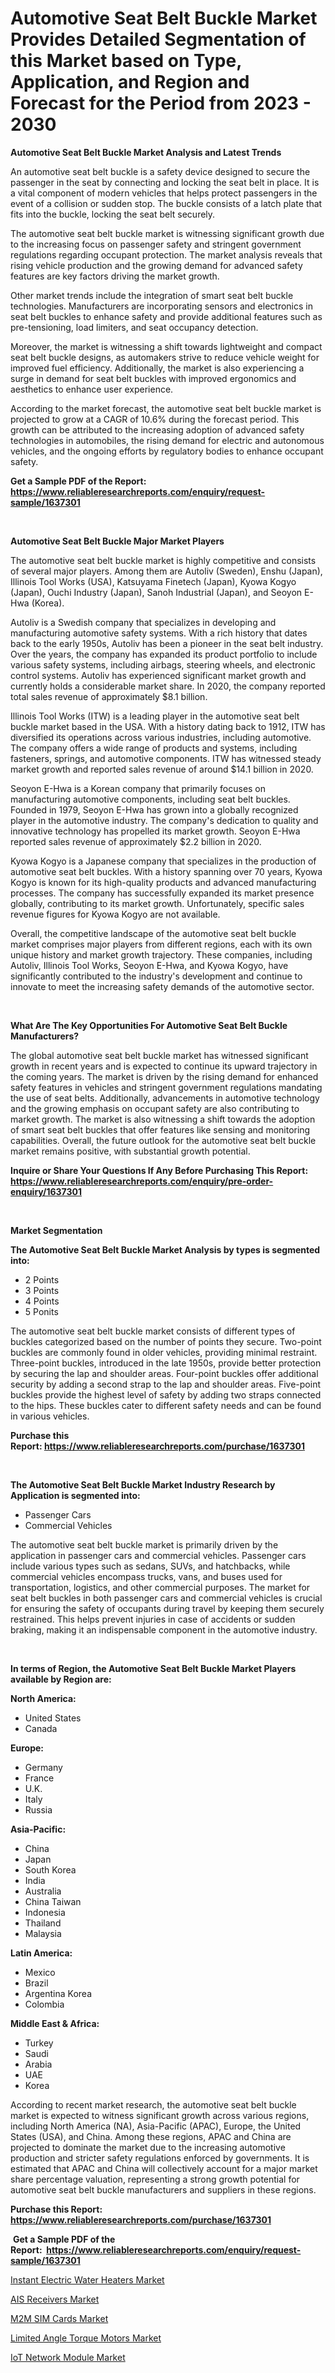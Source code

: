 <p><h1>Automotive Seat Belt Buckle Market Provides Detailed Segmentation of this Market based on Type, Application, and Region and Forecast for the Period from 2023 - 2030</h1></p><p><strong>Automotive Seat Belt Buckle Market Analysis and Latest Trends</strong></p>
<p><p>An automotive seat belt buckle is a safety device designed to secure the passenger in the seat by connecting and locking the seat belt in place. It is a vital component of modern vehicles that helps protect passengers in the event of a collision or sudden stop. The buckle consists of a latch plate that fits into the buckle, locking the seat belt securely.</p><p>The automotive seat belt buckle market is witnessing significant growth due to the increasing focus on passenger safety and stringent government regulations regarding occupant protection. The market analysis reveals that rising vehicle production and the growing demand for advanced safety features are key factors driving the market growth.</p><p>Other market trends include the integration of smart seat belt buckle technologies. Manufacturers are incorporating sensors and electronics in seat belt buckles to enhance safety and provide additional features such as pre-tensioning, load limiters, and seat occupancy detection.</p><p>Moreover, the market is witnessing a shift towards lightweight and compact seat belt buckle designs, as automakers strive to reduce vehicle weight for improved fuel efficiency. Additionally, the market is also experiencing a surge in demand for seat belt buckles with improved ergonomics and aesthetics to enhance user experience.</p><p>According to the market forecast, the automotive seat belt buckle market is projected to grow at a CAGR of 10.6% during the forecast period. This growth can be attributed to the increasing adoption of advanced safety technologies in automobiles, the rising demand for electric and autonomous vehicles, and the ongoing efforts by regulatory bodies to enhance occupant safety.</p></p>
<p><strong>Get a Sample PDF of the Report:&nbsp; <a href="https://www.reliableresearchreports.com/enquiry/request-sample/1637301">https://www.reliableresearchreports.com/enquiry/request-sample/1637301</a></strong></p>
<p>&nbsp;</p>
<p><strong>Automotive Seat Belt Buckle Major Market Players</strong></p>
<p><p>The automotive seat belt buckle market is highly competitive and consists of several major players. Among them are Autoliv (Sweden), Enshu (Japan), Illinois Tool Works (USA), Katsuyama Finetech (Japan), Kyowa Kogyo (Japan), Ouchi Industry (Japan), Sanoh Industrial (Japan), and Seoyon E-Hwa (Korea).</p><p>Autoliv is a Swedish company that specializes in developing and manufacturing automotive safety systems. With a rich history that dates back to the early 1950s, Autoliv has been a pioneer in the seat belt industry. Over the years, the company has expanded its product portfolio to include various safety systems, including airbags, steering wheels, and electronic control systems. Autoliv has experienced significant market growth and currently holds a considerable market share. In 2020, the company reported total sales revenue of approximately $8.1 billion.</p><p>Illinois Tool Works (ITW) is a leading player in the automotive seat belt buckle market based in the USA. With a history dating back to 1912, ITW has diversified its operations across various industries, including automotive. The company offers a wide range of products and systems, including fasteners, springs, and automotive components. ITW has witnessed steady market growth and reported sales revenue of around $14.1 billion in 2020.</p><p>Seoyon E-Hwa is a Korean company that primarily focuses on manufacturing automotive components, including seat belt buckles. Founded in 1979, Seoyon E-Hwa has grown into a globally recognized player in the automotive industry. The company's dedication to quality and innovative technology has propelled its market growth. Seoyon E-Hwa reported sales revenue of approximately $2.2 billion in 2020.</p><p>Kyowa Kogyo is a Japanese company that specializes in the production of automotive seat belt buckles. With a history spanning over 70 years, Kyowa Kogyo is known for its high-quality products and advanced manufacturing processes. The company has successfully expanded its market presence globally, contributing to its market growth. Unfortunately, specific sales revenue figures for Kyowa Kogyo are not available.</p><p>Overall, the competitive landscape of the automotive seat belt buckle market comprises major players from different regions, each with its own unique history and market growth trajectory. These companies, including Autoliv, Illinois Tool Works, Seoyon E-Hwa, and Kyowa Kogyo, have significantly contributed to the industry's development and continue to innovate to meet the increasing safety demands of the automotive sector.</p></p>
<p>&nbsp;</p>
<p><strong>What Are The Key Opportunities For Automotive Seat Belt Buckle Manufacturers?</strong></p>
<p><p>The global automotive seat belt buckle market has witnessed significant growth in recent years and is expected to continue its upward trajectory in the coming years. The market is driven by the rising demand for enhanced safety features in vehicles and stringent government regulations mandating the use of seat belts. Additionally, advancements in automotive technology and the growing emphasis on occupant safety are also contributing to market growth. The market is also witnessing a shift towards the adoption of smart seat belt buckles that offer features like sensing and monitoring capabilities. Overall, the future outlook for the automotive seat belt buckle market remains positive, with substantial growth potential.</p></p>
<p><strong>Inquire or Share Your Questions If Any Before Purchasing This Report: <a href="https://www.reliableresearchreports.com/enquiry/pre-order-enquiry/1637301">https://www.reliableresearchreports.com/enquiry/pre-order-enquiry/1637301</a></strong></p>
<p>&nbsp;</p>
<p><strong>Market Segmentation</strong></p>
<p><strong>The Automotive Seat Belt Buckle Market Analysis by types is segmented into:</strong></p>
<p><ul><li>2 Points</li><li>3 Points</li><li>4 Points</li><li>5 Ponits</li></ul></p>
<p><p>The automotive seat belt buckle market consists of different types of buckles categorized based on the number of points they secure. Two-point buckles are commonly found in older vehicles, providing minimal restraint. Three-point buckles, introduced in the late 1950s, provide better protection by securing the lap and shoulder areas. Four-point buckles offer additional security by adding a second strap to the lap and shoulder areas. Five-point buckles provide the highest level of safety by adding two straps connected to the hips. These buckles cater to different safety needs and can be found in various vehicles.</p></p>
<p><strong>Purchase this Report:&nbsp;<a href="https://www.reliableresearchreports.com/purchase/1637301">https://www.reliableresearchreports.com/purchase/1637301</a></strong></p>
<p>&nbsp;</p>
<p><strong>The Automotive Seat Belt Buckle Market Industry Research by Application is segmented into:</strong></p>
<p><ul><li>Passenger Cars</li><li>Commercial Vehicles</li></ul></p>
<p><p>The automotive seat belt buckle market is primarily driven by the application in passenger cars and commercial vehicles. Passenger cars include various types such as sedans, SUVs, and hatchbacks, while commercial vehicles encompass trucks, vans, and buses used for transportation, logistics, and other commercial purposes. The market for seat belt buckles in both passenger cars and commercial vehicles is crucial for ensuring the safety of occupants during travel by keeping them securely restrained. This helps prevent injuries in case of accidents or sudden braking, making it an indispensable component in the automotive industry.</p></p>
<p>&nbsp;</p>
<p><strong>In terms of Region, the Automotive Seat Belt Buckle Market Players available by Region are:</strong></p>
<p>
    <p> <strong> North America: </strong>
        <ul>
            <li>United States</li>
            <li>Canada</li>
        </ul>
        </p> 
    <p> <strong> Europe: </strong>
        <ul>
            <li>Germany</li>
            <li>France</li>
            <li>U.K.</li>
            <li>Italy</li>
            <li>Russia</li>
        </ul>
        </p> 
    <p> <strong> Asia-Pacific: </strong>
        <ul>
            <li>China</li>
            <li>Japan</li>
            <li>South Korea</li>
            <li>India</li>
            <li>Australia</li>
            <li>China Taiwan</li>
            <li>Indonesia</li>
            <li>Thailand</li>
            <li>Malaysia</li>
        </ul>
        </p> 
    <p> <strong> Latin America: </strong>
        <ul>
            <li>Mexico</li>
            <li>Brazil</li>
            <li>Argentina Korea</li>
            <li>Colombia</li>
        </ul>
        </p> 
    <p> <strong> Middle East & Africa: </strong>
        <ul>
            <li>Turkey</li>
            <li>Saudi</li>
            <li>Arabia</li>
            <li>UAE</li>
            <li>Korea</li>
        </ul>
    </p>
    </p>
<p><p>According to recent market research, the automotive seat belt buckle market is expected to witness significant growth across various regions, including North America (NA), Asia-Pacific (APAC), Europe, the United States (USA), and China. Among these regions, APAC and China are projected to dominate the market due to the increasing automotive production and stricter safety regulations enforced by governments. It is estimated that APAC and China will collectively account for a major market share percentage valuation, representing a strong growth potential for automotive seat belt buckle manufacturers and suppliers in these regions.</p></p>
<p><strong>Purchase this Report: <a href="https://www.reliableresearchreports.com/purchase/1637301">https://www.reliableresearchreports.com/purchase/1637301</a></strong></p>
<p>&nbsp;<strong>Get a Sample PDF of the Report:&nbsp;&nbsp;<a href="https://www.reliableresearchreports.com/enquiry/request-sample/1637301">https://www.reliableresearchreports.com/enquiry/request-sample/1637301</a></strong></p>
<p><strong></strong></p>
<p><p><a href="https://medium.com/@malliefeest1955/instant-electric-water-heaters-market-size-growth-forecast-2023-2030-510aa71e2d9a">Instant Electric Water Heaters Market</a></p><p><a href="https://www.linkedin.com/pulse/ais-receivers-market-size-share-global-analysis-report-3hgne/">AIS Receivers Market</a></p><p><a href="https://www.linkedin.com/pulse/m2m-sim-cards-market-size-share-amp-trends-analysis-report-rgcye/">M2M SIM Cards Market</a></p><p><a href="https://medium.com/@soledadroob625/limited-angle-torque-motors-market-size-growth-forecast-2023-2030-61cd49ef88f2">Limited Angle Torque Motors Market</a></p><p><a href="https://www.linkedin.com/pulse/iot-network-module-market-challenges-opportunities-growth-4pfhe/">IoT Network Module Market</a></p></p>